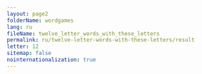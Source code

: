 ```yaml
---
layout: page2
folderName: wordgames
lang: ru
fileName: twelve_letter_words_with_these_letters
permalink: ru/twelve-letter-words-with-these-letters/result
letter: 12
sitemap: false
nointernationalization: true   
---
```

